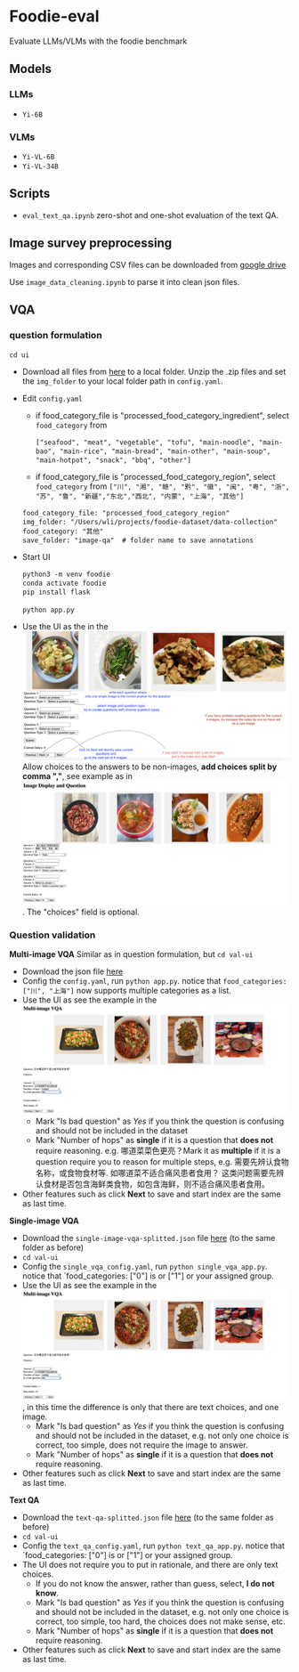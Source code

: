 # Foodie-eval

Evaluate LLMs/VLMs with the foodie benchmark


## Models
### LLMs
- `Yi-6B` 

### VLMs
- `Yi-VL-6B`
- `Yi-VL-34B`

## Scripts
- `eval_text_qa.ipynb`  zero-shot and one-shot evaluation of the text QA.


## Image survey preprocessing
Images and corresponding CSV files can be downloaded from [google drive](https://drive.google.com/drive/folders/1haSXSPMfdYBpkg4wspC0qkxZd16llbDD?usp=sharing)

Use `image_data_cleaning.ipynb` to parse it into clean json files.

## VQA 
### question formulation
`cd ui` 

- Download all files from [here](https://drive.google.com/drive/folders/1WFHN8oznqwAdeGXMGlxJbdCbi1l-zL0R?usp=sharing) to a local folder. Unzip the .zip files and set the `img_folder` to your local folder path in `config.yaml`.
      

- Edit `config.yaml` 
    - if food_category_file is "processed_food_category_ingredient", select `food_category` from
        ```
        ["seafood", "meat", "vegetable", "tofu", "main-noodle", "main-bao", "main-rice", "main-bread", "main-other", "main-soup", "main-hotpot", "snack", "bbq", "other"]
        ```

    - if food_category_file is "processed_food_category_region", select `food_category` from 
        ```["川", "湘", "赣", "黔", "徽", "闽", "粤", "浙", "苏", "鲁", "新疆","东北","西北", "内蒙", "上海", "其他"]```

    ```
    food_category_file: "processed_food_category_region" 
    img_folder: "/Users/wli/projects/foodie-dataset/data-collection"
    food_category: "其他" 
    save_folder: "image-qa"  # folder name to save annotations
    ```

- Start UI
    ```
    python3 -m venv foodie
    conda activate foodie
    pip install flask

    python app.py
    ```
- Use the UI as the in the ![annotaion-guide](ui/annotation-guide.png)
Allow choices to the answers to be non-images, **add choices split by comma ","**, see example as in ![following](ui/annotation-guide-choices.png). The "choices" field is optional.


### Question validation
**Multi-image VQA**
Similar as in question formulation, but `cd val-ui`
- Download the json file [here](https://drive.google.com/file/d/1AjgJ-L2fwIS5D0ZTMTMYd9UsPo99RSHZ/view?usp=drive_link)
- Config the `config.yaml`, run `python app.py`. 
notice that `food_categories: ["川", "上海"]` now supports multiple categories as a list.
- Use the UI as see the example in the ![val-annotaion-guide](val-ui/val-annotation-guide.png)
    - Mark "Is bad question" as *Yes* if you think the question is confusing and should not be included in the dataset
    - Mark "Number of hops" as **single** if it is a question that **does not** require reasoning. e.g. 哪道菜菜色更亮？Mark it as **multiple** if it is a question require you to reason for multiple steps, e.g. 需要先辨认食物名称，或食物食材等. 如哪道菜不适合痛风患者食用？ 这类问题需要先辨认食材是否包含海鲜类食物，如包含海鲜，则不适合痛风患者食用。
- Other features such as click **Next** to save and start index are the same as last time.


**Single-image VQA**

- Download the `single-image-vqa-splitted.json` file [here](https://drive.google.com/file/d/1csFC6J5cjAu_NgUVSiAp4uyJzDptjalm/view?usp=drive_link) (to the same folder as before)
- `cd val-ui`
- Config the `single_vqa_config.yaml`, run `python single_vqa_app.py`. 
notice that `food_categories: ["0"] is or ["1"] or your assigned group.
- Use the UI as see the example in the ![val-annotaion-guide](val-ui/val-annotation-guide.png), in this time the difference is only that there are text choices, and one image.
    - Mark "Is bad question" as *Yes* if you think the question is confusing and should not be included in the dataset, e.g. not only one choice is correct, too simple, does not require the image to answer.
    - Mark "Number of hops" as **single** if it is a question that **does not** require reasoning. 
- Other features such as click **Next** to save and start index are the same as last time.

**Text QA**
- Download the `text-qa-splitted.json` file [here](https://drive.google.com/file/d/19sXNkQefn1gGLFfrQHqLVwsfTMQARCvO/view?usp=drive_link) (to the same folder as before)
- `cd val-ui`
- Config the `text_qa_config.yaml`, run `python text_qa_app.py`. 
notice that `food_categories: ["0"] is or ["1"] or your assigned group.
- The UI does not require you to put in rationale, and there are only text choices.
    - If you do not know the answer, rather than guess, select, **I do not know**.
    - Mark "Is bad question" as *Yes* if you think the question is confusing and should not be included in the dataset, e.g. not only one choice is correct, too simple, too hard, the choices does not make sense, etc.
    - Mark "Number of hops" as **single** if it is a question that **does not** require reasoning. 
- Other features such as click **Next** to save and start index are the same as last time.
